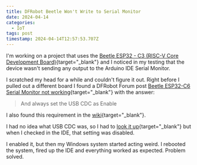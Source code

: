 ```yaml
---
title: DFRobot Beetle Won't Write to Serial Monitor
date: 2024-04-14
categories:
  - IoT
tags: post
timestamp: 2024-04-14T12:57:53.707Z
---
```


I'm working on a project that uses the [Beetle ESP32 - C3 (RISC-V Core Development Board)](https://www.dfrobot.com/product-2566.html){target="_blank"} and I noticed in my testing that the device wasn't sending any output to the Arduino IDE Serial Monitor. 

I scratched my head for a while and couldn't figure it out. Right before I pulled out a different board I found a DFRobot Forum post [Beetle ESP32-C6 Serial Monitor not working](https://www.dfrobot.com/forum/topic/334036){target="_blank"} with the answer:

> And always set the USB CDC as Enable

I also found this requirement in the [wiki](https://wiki.dfrobot.com/SKU_DFR0868_Beetle_ESP32_C3){target="_blank"}. 

I had no idea what USB CDC was, so I had to [look it up](https://espressif-docs.readthedocs-hosted.com/projects/arduino-esp32/en/latest/guides/tools_menu.html#:~:text=USB%20CDC%20On%20Boot,-The%20USB%20Communications&text=This%20option%20can%20be%20used%20to%20Enable%20or%20Disable%20this,port%20for%20flashing%20the%20device.){target="_blank"} but when I checked in the IDE, that setting was disabled. 

I enabled it, but then my Windows system started acting weird. I rebooted the system, fired up the IDE and everything worked as expected. Problem solved. 
